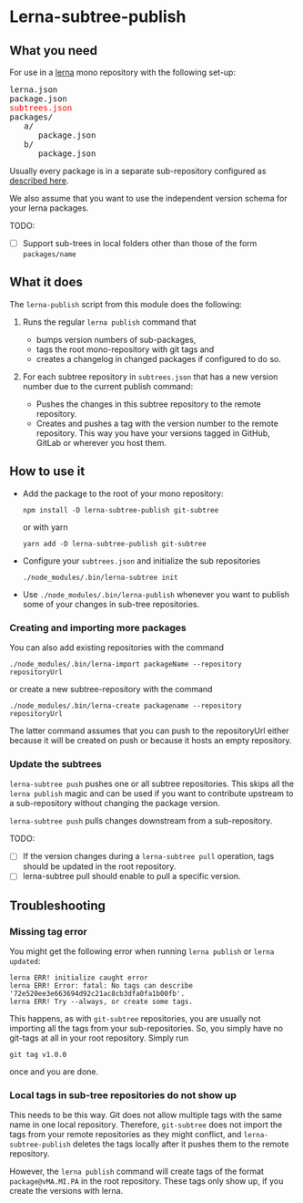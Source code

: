 # Lerna-subtree-publish

## What you need

For use in a [lerna](lernajs.io) mono repository with the following set-up:

<pre>
lerna.json
package.json
<span style="color:red">subtrees.json</span>
packages/
   a/
      package.json
   b/
      package.json
</pre>

Usually every package is in a separate sub-repository configured as [described here](https://github.com/plitex/git-subtree).

We also assume that you want to use the independent version schema for your
lerna packages.

TODO:

- [ ] Support sub-trees in local folders other than those of the form `packages/name`

## What it does

The `lerna-publish` script from this module does the following:

1.  Runs the regular `lerna publish` command that

    - bumps version numbers of sub-packages,
    - tags the root mono-repository with git tags and
    - creates a changelog in changed packages if configured to do so.

2.  For each subtree repository in `subtrees.json` that has a new version number
    due to the current publish command:

    - Pushes the changes in this subtree repository to the remote repository.
    - Creates and pushes a tag with the version number to the remote repository.
      This way you have your versions tagged in GitHub, GitLab or wherever you
      host them.

## How to use it

- Add the package to the root of your mono repository:

      npm install -D lerna-subtree-publish git-subtree

  or with yarn

      yarn add -D lerna-subtree-publish git-subtree

- Configure your `subtrees.json` and initialize the sub repositories

      ./node_modules/.bin/lerna-subtree init

- Use `./node_modules/.bin/lerna-publish` whenever you want to publish some of
  your changes in sub-tree repositories.

### Creating and importing more packages

You can also add existing repositories with the command

    ./node_modules/.bin/lerna-import packageName --repository repositoryUrl

or create a new subtree-repository with the command

    ./node_modules/.bin/lerna-create packagename --repository
    repositoryUrl

The latter command assumes that you can push to the repositoryUrl either because it will be created on push or because it hosts an empty repository.

### Update the subtrees

`lerna-subtree push` pushes one or all subtree repositories. This skips all the `lerna publish` magic and can be used if you want to contribute upstream to a sub-repository without changing the package version.

`lerna-subtree push` pulls changes downstream from a sub-repository.

TODO:

- [ ] If the version changes during a `lerna-subtree pull` operation, tags should be updated in the root repository.
- [ ] lerna-subtree pull should enable to pull a specific version.

## Troubleshooting

### Missing tag error

You might get the following error when running `lerna publish` or `lerna updated`:

    lerna ERR! initialize caught error
    lerna ERR! Error: fatal: No tags can describe '72e520ee3e663694d92c21ac8cb3dfa0fa1b00fb'.
    lerna ERR! Try --always, or create some tags.

This happens, as with `git-subtree` repositories, you are usually not importing all the tags from your sub-repositories. So, you simply have no git-tags at all in your root repository. Simply run

    git tag v1.0.0

once and you are done.

### Local tags in sub-tree repositories do not show up

This needs to be this way. Git does not allow multiple tags with the same name
in one local repository. Therefore, `git-subtree` does not import the tags from
your remote repositories as they might conflict, and `lerna-subtree-publish`
deletes the tags locally after it pushes them to the remote repository.

However, the `lerna publish` command will create tags of the format
`package@vMA.MI.PA` in the root repository. These tags only show up, if you
create the versions with lerna.
